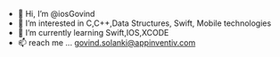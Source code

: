 - 👋 Hi, I’m @iosGovind
- 👀 I’m interested in C,C++,Data Structures, Swift, Mobile technologies
- 🌱 I’m currently learning Swift,IOS,XCODE
- 📫 reach me ... govind.solanki@appinventiv.com

<!---
iosGovind/iosGovind is a ✨ special ✨ repository because its `README.md` (this file) appears on your GitHub profile.
You can click the Preview link to take a look at your changes.
--->
